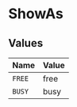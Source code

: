 # ShowAs


## Values

| Name   | Value  |
| ------ | ------ |
| `FREE` | free   |
| `BUSY` | busy   |